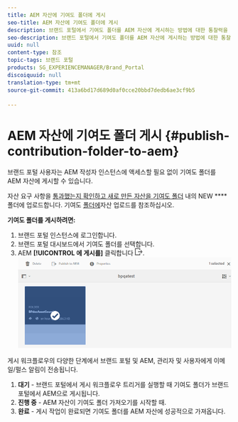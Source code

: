 ```yaml
---
title: AEM 자산에 기여도 폴더에 게시
seo-title: AEM 자산에 기여도 폴더에 게시
description: 브랜드 포털에서 기여도 폴더를 AEM 자산에 게시하는 방법에 대한 통찰력을 얻을 수 있습니다.
seo-description: 브랜드 포털에서 기여도 폴더를 AEM 자산에 게시하는 방법에 대한 통찰력을 얻을 수 있습니다.
uuid: null
content-type: 참조
topic-tags: 브랜드 포털
products: SG_EXPERIENCEMANAGER/Brand_Portal
discoiquuid: null
translation-type: tm+mt
source-git-commit: 413a6bd17d689d0af0cce20bbd7dedb6ae3cf9b5

---
```



# AEM 자산에 기여도 폴더 게시 {#publish-contribution-folder-to-aem}

브랜드 포털 사용자는 AEM 작성자 인스턴스에 액세스할 필요 없이 기여도 폴더를 AEM 자산에 게시할 수 있습니다.

자산 요구 사항을 [통과했는지 확인하고 새로 만든 자산을 기여도 폴더](brand-portal-download-asset-requirements.md) 내의 NEW **** 폴더에 업로드합니다. 기여도 [폴더에](brand-portal-upload-assets-to-contribution-folder.md)자산 업로드를 참조하십시오.

**기여도 폴더를 게시하려면:**

1. 브랜드 포털 인스턴스에 로그인합니다.
1. 브랜드 포털 대시보드에서 기여도 폴더를 선택합니다.
1. AEM **[!UICONTROL 에 게시를]** 클릭합니다 ![](assets/export.png).
   ![](assets/publish-contribution-folder-to-aem.png)

게시 워크플로우의 다양한 단계에서 브랜드 포털 및 AEM, 관리자 및 사용자에게 이메일/펄스 알림이 전송됩니다.
1. **대기** - 브랜드 포털에서 게시 워크플로우 트리거를 실행할 때 기여도 폴더가 브랜드 포털에서 AEM으로 게시됩니다.
1. **진행 중** - AEM 자산이 기여도 폴더 가져오기를 시작할 때.
1. **완료** - 게시 작업이 완료되면 기여도 폴더를 AEM 자산에 성공적으로 가져옵니다.


